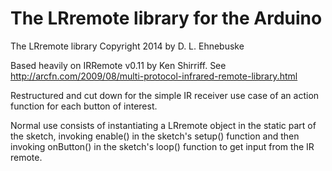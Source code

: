 # The LRremote library for the Arduino

The LRremote library Copyright 2014 by D. L. Ehnebuske

Based heavily on IRRemote v0.11 by Ken Shirriff. See http://arcfn.com/2009/08/multi-protocol-infrared-remote-library.html

Restructured and cut down for the simple IR receiver use case of an action function for each button of interest. 

Normal use consists of instantiating a LRremote object in the static part of the sketch, invoking enable() in the 
sketch's setup() function and then invoking onButton() in the sketch's loop() function to get input from the IR remote.
